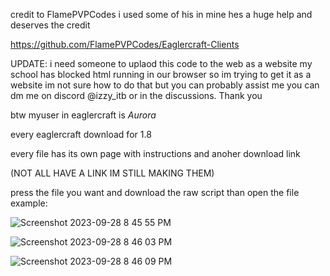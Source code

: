 credit to FlamePVPCodes i used some of his in mine hes a huge help and deserves the credit 

https://github.com/FlamePVPCodes/Eaglercraft-Clients


UPDATE: i need someone to uplaod this code to the web as a website my school has blocked html running in our browser so im trying to get it as a website
im not sure how to do that but you can probably assist me you can dm me on discord @izzy_itb or in the discussions.
Thank you

btw myuser in eaglercraft is _Aurora_


every eaglercraft download for 1.8

every file has its own page with instructions and anoher download link 

(NOT ALL HAVE A LINK IM STILL MAKING THEM)


press the file you want and download the raw script than open the file
example:



![Screenshot 2023-09-28 8 45 55 PM](https://github.com/KK3XX/All-Eaglercraft-Downloads/assets/142429718/8f67590b-5b1b-4766-91af-fee12fd330a9)


![Screenshot 2023-09-28 8 46 03 PM](https://github.com/KK3XX/All-Eaglercraft-Downloads/assets/142429718/8afa8d3e-f796-4ac0-9479-ab4ae92559cb)


![Screenshot 2023-09-28 8 46 09 PM](https://github.com/KK3XX/All-Eaglercraft-Downloads/assets/142429718/5a1abf63-358b-4ce8-9be9-24c530d53650)
